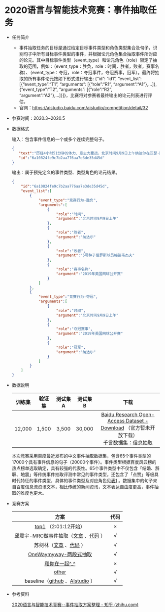 # 2020语言与智能技术竞赛：事件抽取任务

* 任务简介

  * 事件抽取任务的目标是通过给定目标事件类型和角色类型集合及句子，识别句子中所有目标事件类型的事件，并根据论元角色集合抽取事件所对应的论元。其中目标事件类型（event_type）和论元角色（role）限定了抽取的范围，例如：（event_type：胜负，role：时间，胜者，败者，赛事名称）、（event_type：夺冠，role：夺冠事件，夺冠赛事，冠军）。最终将抽取的所有事件论元按如下形式进行输出: {“id”: “id1”, “event_list”: [{“event_type”:“T1”, “arguments”: [{“role”:“R1”, “argument”:“A1”},…]}, {“event_type”:“T2”, “arguments”: [{“role”:“R2”, “argument”:“A2”},…]}]}，比赛将对参赛者最终输出的论元列表进行评估。
  * 官网：https://aistudio.baidu.com/aistudio/competition/detail/32

* 参赛时间：2020.3~2020.5

* 数据格式

  输入：包含事件信息的一个或多个连续完整句子。

  ```json
  {
     "text":"历经4小时51分钟的体力、意志力鏖战，北京时间9月9日上午纳达尔在亚瑟·阿什球场，以7比5、6比3、5比7、4比6和6比4击败赛会5号种子俄罗斯球员梅德韦杰夫，夺得了2019年美国网球公开赛男单冠军。",
     "id":"6a10824fe9c7b2aa776aa7e3de35d45d"
  }
  ```

  输出：属于预先定义的事件类型、类型角色的论元结果。

  ```json
  {
      "id":"6a10824fe9c7b2aa776aa7e3de35d45d",
      "event_list":[
          {
              "event_type":"竞赛行为-胜负",
              "arguments":[
                  {
                      "role":"时间",
                      "argument":"北京时间9月9日上午"
                  },
                  {
                      "role":"胜者",
                      "argument":"纳达尔"
                  },
                  {
                      "role":"败者",
                      "argument":"5号种子俄罗斯球员梅德韦杰夫"
                  },
                  {
                      "role":"赛事名称",
                      "argument":"2019年美国网球公开赛"
                  }
              ]
          },
          {
              "event_type":"竞赛行为-夺冠",
              "arguments":[
                  {
                      "role":"时间",
                      "argument":"北京时间9月9日上午"
                  },
                  {
                      "role":"夺冠赛事",
                      "argument":"2019年美国网球公开赛"
                  },
                  {
                      "role":"冠军",
                      "argument":"纳达尔"
                  }
              ]
          }
      ]
  }
  ```

* 数据说明

  | 训练集 | 验证集 | 测试集A | 测试集B |                             下载                             |
  | :----: | :----: | :-----: | ------- | :----------------------------------------------------------: |
  | 12,000 | 1,500  |  3,500  | 30,000  | [Baidu Research Open-Access Dataset - Download](https://ai.baidu.com/broad/download) （官方暂未开放下载） <br> [千言数据集：信息抽取](https://aistudio.baidu.com/aistudio/competition/detail/46/?isFromLUGE=TRUE) |

  本次竞赛采用百度最近发布的中文事件抽取数据集，包含65个事件类型的17000个具有事件信息的句子（20000个事件）。事件类型根据百度风云榜的热点榜单选取确定，具有较强的代表性。65个事件类型中不仅包含「结婚、辞职、地震」等传统事件抽取评测中常见的事件类型，还包含了「点赞」等极具时代特征的事件类型，具体的事件类型及对应角色见[表1](https://ai.bdstatic.com/file/CFC0D74220704FFD9D1571239E57F4FC) 。数据集中的句子来自百度信息流资讯文本，相比传统的新闻资讯，文本表达自由度更高，事件抽取的难度也更大。

* 竞赛方案

  |                             方案                             | 代码 |
  | :----------------------------------------------------------: | :--: |
  | [top1](http://live.baidu.com/m/media/pclive/pchome/live.html?room_id=4008201814&source=h5pre) （2:01:12开始） |  ×   |
  | 邱震宇-MRC做事件抽取（[文章](https://zhuanlan.zhihu.com/p/141237763) 、[代码](https://github.com/qiufengyuyi/event_extraction) ） |  √   |
  | 苏剑林（[文章](https://kexue.fm/archives/7321) 、[代码](https://github.com/bojone/lic2020_baselines) ） |  √   |
  | [OneWaymyway-两段式抽取](https://aistudio.baidu.com/aistudio/projectdetail/545914) |  √   |
  | [和你在一起^_^](https://blog.csdn.net/weixin_42462804/article/details/106253193) |  ×   |
  | [other](https://github.com/percent4/multi-label-classification-4-event-type) |  √   |
  | baseline（[github](https://github.com/PaddlePaddle/Research/tree/master/KG/DuEE_baseline/DuEE-PaddleHub) 、[AIstudio](https://aistudio.baidu.com/aistudio/projectdetail/381711) ） |  √   |
  
* 参考资料

  [2020语言与智能技术竞赛--事件抽取方案整理 - 知乎 (zhihu.com)](https://zhuanlan.zhihu.com/p/151741570)

